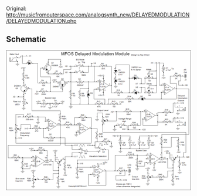 Original: http://musicfromouterspace.com/analogsynth_new/DELAYEDMODULATION/DELAYEDMODULATION.php

## Schematic
![image of schematic](schematic.gif)
